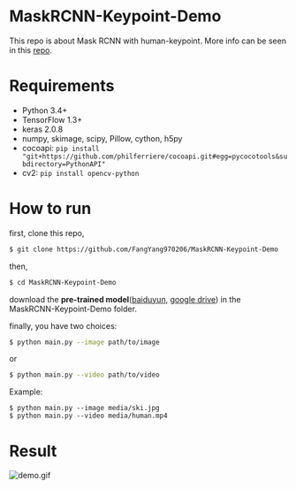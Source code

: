 # MaskRCNN-Keypoint-Demo
This repo is about Mask RCNN with human-keypoint. More info can be seen in this [repo](https://github.com/chrispolo/Keypoints-of-humanpose-with-Mask-R-CNN).

# Requirements
* Python 3.4+
* TensorFlow 1.3+
* keras 2.0.8
* numpy, skimage, scipy, Pillow, cython, h5py
* cocoapi: `pip install "git+https://github.com/philferriere/cocoapi.git#egg=pycocotools&subdirectory=PythonAPI"`
* cv2: `pip install opencv-python`

# How to run
first, clone this repo,
```bash
$ git clone https://github.com/FangYang970206/MaskRCNN-Keypoint-Demo
```
then,
```bash
$ cd MaskRCNN-Keypoint-Demo
```
download the **pre-trained model**([baiduyun](https://pan.baidu.com/s/19foQjAu3KSFsIooPuSLAbw), [google drive](https://drive.google.com/open?id=1NvayrcxR9v0kVeH-qRPfQR5mQlbOPQvt)) in the MaskRCNN-Keypoint-Demo folder.

finally, you have two choices:
```bash
$ python main.py --image path/to/image
```
or
```bash
$ python main.py --video path/to/video
```
Example:
```
$ python main.py --image media/ski.jpg
$ python main.py --video media/human.mp4
```
# Result
![demo.gif](gif/demo.gif)